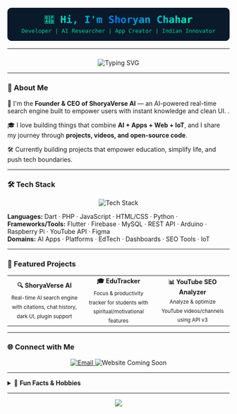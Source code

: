 <p align="center">
  <img src="https://raw.githubusercontent.com/Shoryan1/Shoryan1/main/banner.svg" alt="Shoryan Banner" />
</p>


---

###


<p align="center">
  <img src="https://readme-typing-svg.demolab.com?font=Fira+Code&weight=600&size=24&pause=1000&color=blue&center=true&vCenter=true&width=550&lines=Empowering+Bharat+through+Innovation;Building+AI+%2B+IoT+for+Everyone;Always+Learning+by+Doing+%F0%9F%92%AA" alt="Typing SVG" />
</p>



---

### 🧠 About Me

🚀 I'm the **Founder & CEO of ShoryaVerse AI** — an AI-powered real-time search engine built to empower users with instant knowledge and clean UI.
.

🎓 I love building things that combine **AI + Apps + Web + IoT**, and I share my journey through **projects, videos, and open-source code**.

🛠️ Currently building projects that empower education, simplify life, and push tech boundaries.


---

### 🛠️ Tech Stack

<p align="center">
  <img src="https://skillicons.dev/icons?i=dart,php,js,html,css,python,cpp,flutter,firebase,mysql,figma,arduino,raspberrypi" alt="Tech Stack" />
</p>

**Languages:** Dart · PHP · JavaScript · HTML/CSS · Python · 
**Frameworks/Tools:** Flutter · Firebase · MySQL · REST API · Arduino · Raspberry Pi · YouTube API · Figma  
**Domains:** AI Apps · Platforms · EdTech · Dashboards · SEO Tools · IoT

---

### 🚀 Featured Projects

<table>
  <tr>
    <td align="center" width="33%">
      <b>🔍 ShoryaVerse AI</b><br>
      <sub>Real-time AI search engine with citations, chat history, dark UI, plugin support</sub>
    </td>
    <td align="center" width="33%">
      <b>🎓 EduTracker</b><br>
      <sub>Focus & productivity tracker for students with spiritual/motivational features</sub>
    </td>
    <td align="center" width="33%">
      <b>📊 YouTube SEO Analyzer</b><br>
      <sub>Analyze & optimize YouTube videos/channels using API v3</sub>
    </td>
  </tr>
</table>

---

### 🌐 Connect with Me

<p align="center">
  <a href="mailto:shoryan.chahar@gmail.com">
    <img src="https://img.shields.io/badge/email-333333?style=for-the-badge&logo=gmail&logoColor=red&labelColor=black" alt="Email" />
  </a>
  <img src="https://img.shields.io/badge/Website-Coming%20Soon-blueviolet?style=for-the-badge&logo=google-chrome&logoColor=white&labelColor=black" alt="Website Coming Soon"/>
</p>

---


<details>
  <summary>🎉 <b>Fun Facts & Hobbies</b></summary>
  <ul>
    <li>🧘 Interested in Indian spirituality & mythology</li>
    <li>💬 Love explaining tech in Hindi to help beginners</li>
    <li>🤖 Build AI + IoT prototypes for fun and learning</li>
    <li>🎥 Enjoy creating YouTube Shorts on AI tools & coding</li>
  </ul>
</details>

---

<p align="center">
  <img src="https://capsule-render.vercel.app/api?type=waving&height=180&section=footer&text=🚀%20Let’s%20Innovate%20Together&fontSize=30&fontColor=cyan&animation=twinkling&color=0:00ffc2,100:007cf0" />
</p>

